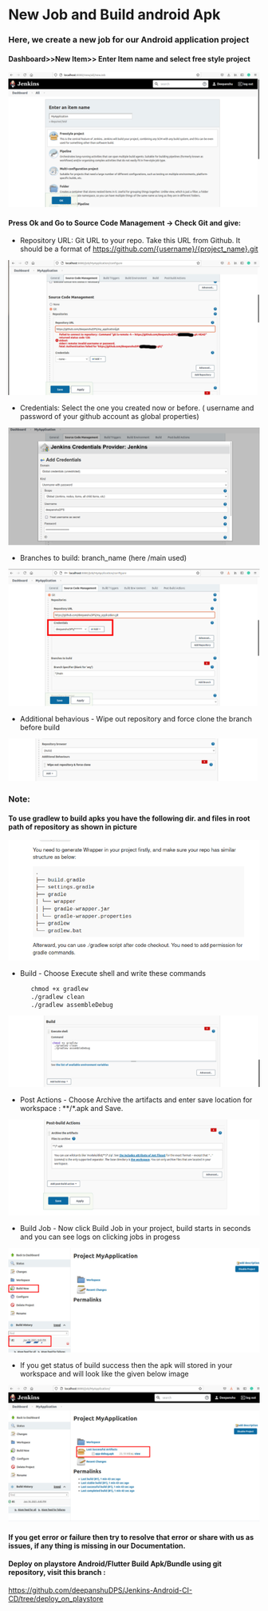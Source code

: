 # New Job and Build android Apk
### Here, we create a new job for our Android application project


#### Dashboard>>New Item>> Enter Item name and select free style project

![alt_text](https://github.com/deepanshuDPS/Jenkins-Android-CI-CD/blob/main/ad_new_item.png?raw=true)


#### Press Ok and Go to Source Code Management -> Check Git and give:


   -  Repository URL: Git URL to your repo. Take this URL from Github. It should be a format of https://github.com/{username}/{project_name}.git

![alt_text](https://github.com/deepanshuDPS/Jenkins-Android-CI-CD/blob/main/ad_repository_error.jpg?raw=true)


   -  Credentials: Select the one you created now or before. ( username and password of your github account as global properties)

![alt_text](https://github.com/deepanshuDPS/Jenkins-Android-CI-CD/blob/main/ad_add_credentials.png?raw=true)

   -  Branches to build: branch_name (here /main used)

![alt_text](https://github.com/deepanshuDPS/Jenkins-Android-CI-CD/blob/main/ad_choose_credentials.jpg?raw=true)

   -  Additional behavious  - Wipe out repository and force clone the branch before build

![alt_text](https://github.com/deepanshuDPS/Jenkins-Android-CI-CD/blob/main/ad_additional_behaviour.png?raw=true)
  
  
### Note:
#### To use gradlew to build apks you have the following dir. and files in root path of repository as shown in picture

![alt_text](https://github.com/deepanshuDPS/Jenkins-Android-CI-CD/blob/main/ad_gradle_structure.png?raw=true)
  
   -  Build  - Choose Execute shell and write these commands
   
      ```
         chmod +x gradlew
         ./gradlew clean
         ./gradlew assembleDebug
      ```

   
![alt_text](https://github.com/deepanshuDPS/Jenkins-Android-CI-CD/blob/main/ad_build.png?raw=true)


   -  Post Actions  - Choose Archive the artifacts and enter save location for workspace : **/*.apk  and Save.

![alt_text](https://github.com/deepanshuDPS/Jenkins-Android-CI-CD/blob/main/ad_post_actions.png?raw=true)


   -  Build Job  - Now click Build Job in your project, build starts in seconds and you can see logs on clicking jobs in progess

![alt_text](https://github.com/deepanshuDPS/Jenkins-Android-CI-CD/blob/main/ad_build_job.jpg?raw=true)


   -  If you get status of build success then the apk will stored in your workspace and will look like the given below image

![alt_text](https://github.com/deepanshuDPS/Jenkins-Android-CI-CD/blob/main/ad_build_successful.jpg?raw=true)


#### If you get error or failure then try to resolve that error or share with us as issues, if any thing is missing in our Documentation.

#### Deploy on playstore Android/Flutter Build Apk/Bundle using git repository, visit this branch :
  https://github.com/deepanshuDPS/Jenkins-Android-CI-CD/tree/deploy_on_playstore









